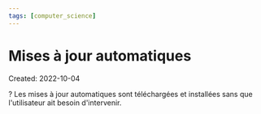 ```yaml
---
tags: [computer_science] 
---
```

# Mises à jour automatiques
Created: 2022-10-04

?
Les mises à jour automatiques sont téléchargées et installées sans que l'utilisateur ait besoin d'intervenir.
<!--SR:!2023-11-14,94,230-->